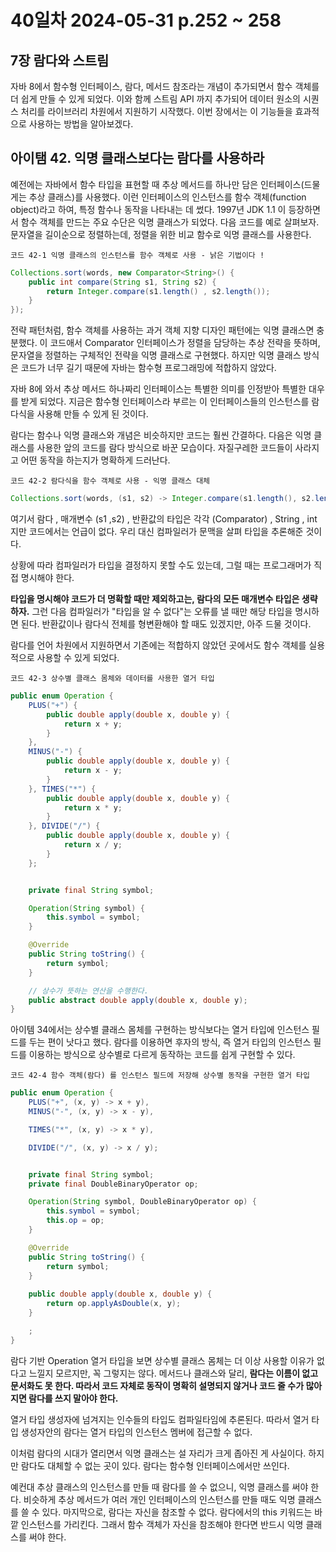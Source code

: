 # 40일차  2024-05-31  p.252 ~ 258

## 7장 람다와 스트림

자바 8에서 함수형 인터페이스, 람다, 메서드 참조라는 개념이 추가되면서 함수 객체를
더 쉽게 만들 수 있게 되었다. 이와 함께 스트림 API 까지 추가되어 데이터 원소의 시퀀스 처리를 라이브러리 차원에서
지원하기 시작했다. 이번 장에서는 이 기능들을 효과적으로 사용하는 방법을 알아보겠다.

## 아이탬 42. 익명 클래스보다는 람다를 사용하라

예전에는 자바에서 함수 타입을 표현할 때 추상 메서드를 하나만 담은 인터페이스(드물게는 추상 클래스)를 사용했다.
이런 인터페이스의 인스턴스를 함수 객체(function object)라고 하여, 특정 함수나 동작을 나타내는 데 썼다.
1997년 JDK 1.1 이 등장하면서 함수 객체를 만드는 주요 수단은 익명 클래스가 되었다.
다음 코드를 예로 살펴보자. 문자열을 길이순으로 정렬하는데, 정렬을 위한 비교 함수로 익명 클래스를 사용한다.

`코드 42-1 익명 클래스의 인스턴스를 함수 객체로 사용 - 낡은 기법이다 !`

```java
Collections.sort(words, new Comparator<String>() {
    public int compare(String s1, String s2) {
        return Integer.compare(s1.length() , s2.length());
    }
});
```

전략 패턴처럼, 함수 객체를 사용하는 과거 객체 지향 디자인 패턴에는 익명 클래스면 충분했다.
이 코드애서 Comparator 인터페이스가 정렬을 담당하는 추상 전략을 뜻하며, 문자열을 정렬하는 구체적인 전략을 익명 클래스로 구현했다.
하지만 익명 클래스 방식은 코드가 너무 길기 때문에 자바는 함수형 프로그래밍에 적합하지 않았다.

자바 8에 와서 추상 메서드 하나짜리 인터페이스는 특별한 의미를 인정받아 특별한 대우를 받게 되었다.
지금은 함수형 인터페이스라 부르는 이 인터페이스들의 인스턴스를 람다식을 사용해 만들 수 있게 된 것이다.

람다는 함수나 익명 클래스와 개념은 비슷하지만 코드는 훨씬 간결하다. 
다음은 익명 클래스를 사용한 앞의 코드를 람다 방식으로 바꾼 모습이다. 
자질구레한 코드들이 사라지고 어떤 동작을 하는지가 명확하게 드러난다.

`코드 42-2 람다식을 함수 객체로 사용 - 익명 클래스 대체`

```java
Collections.sort(words, (s1, s2) -> Integer.compare(s1.length(), s2.length()));
```

여기서 람다 , 매개변수 (s1 ,s2) , 반환값의 타입은 각각 (Comparator<String>) , String , int 지만
코드에서는 언급이 없다. 우리 대신 컴파일러가 문맥을 살펴 타입을 추론해준 것이다.

상황에 따라 컴파일러가 타입을 결정하지 못할 수도 있는데, 그럴 때는 프로그래머가 직접 명시해야 한다.

**타입을 명시해야 코드가 더 명확할 때만 제외하고는, 람다의 모든 매개변수 타입은 생략하자.**
그런 다음 컴파일러가 "타입을 알 수 없다"는 오류를 낼 때만 해당 타입을 명시하면 된다.
반환값이나 람다식 전체를 형변환해야 할 때도 있겠지만, 아주 드물 것이다.


람다를 언어 차원에서 지원하면서 기존에는 적합하지 않았던 곳에서도 함수 객체를 실용적으로 사용할 수 있게 되었다.


`코드 42-3 상수별 클래스 몸체와 데이터를 사용한 열거 타입`

```java
public enum Operation {
    PLUS("+") {
        public double apply(double x, double y) {
            return x + y;
        }
    },
    MINUS("-") {
        public double apply(double x, double y) {
            return x - y;
        }
    }, TIMES("*") {
        public double apply(double x, double y) {
            return x * y;
        }
    }, DIVIDE("/") {
        public double apply(double x, double y) {
            return x / y;
        }
    };


    private final String symbol;

    Operation(String symbol) {
        this.symbol = symbol;
    }

    @Override
    public String toString() {
        return symbol;
    }

    // 상수가 뜻하는 연산을 수행한다.
    public abstract double apply(double x, double y);
}
```
아이템 34에서는 상수별 클래스 몸체를 구현하는 방식보다는 열거 타입에 인스턴스 필드를 두는 편이 낫다고 했다.
람다를 이용하면 후자의 방식, 즉 열거 타입의 인스턴스 필드를 이용하는 방식으로 상수별로 다르게 동작하는 코드를 쉽게 구현할 수 있다.

`코드 42-4 함수 객체(람다) 를 인스턴스 필드에 저장해 상수별 동작을 구현한 열거 타입`


```java
public enum Operation {
    PLUS("+", (x, y) -> x + y),
    MINUS("-", (x, y) -> x - y),

    TIMES("*", (x, y) -> x * y),

    DIVIDE("/", (x, y) -> x / y);


    private final String symbol;
    private final DoubleBinaryOperator op;

    Operation(String symbol, DoubleBinaryOperator op) {
        this.symbol = symbol;
        this.op = op;
    }

    @Override
    public String toString() {
        return symbol;
    }
    
    public double apply(double x, double y) {
        return op.applyAsDouble(x, y);
    }

    ;
}
```

람다 기반 Operation 열거 타입을 보면 상수별 클래스 몸체는 더 이상 사용할 이유가 없다고 느낄지 모르지만,
꼭 그렇지는 않다. 메서드나 클래스와 달리, **람다는 이름이 없고 문서화도 못 한다. 따라서 코드 자체로 동작이 명확히 설명되지 않거나 코드 줄 수가 많아지면
람다를 쓰지 말아야 한다.**


열거 타입 생성자에 넘겨지는 인수들의 타입도 컴파일타임에 추론된다.
따라서 열거 타입 생성자안의 람다는 열거 타입의 인스턴스 멤버에 접근할 수 없다.

이처럼 람다의 시대가 열리면서 익명 클래스는 설 자리가 크게 좁아진 게 사실이다.
하지만 람다도 대체할 수 없는 곳이 있다. 
람다는 함수형 인터페이스에서만 쓰인다.

예컨대 추상 클래스의 인스턴스를 만들 때 람다를 쓸 수 없으니, 익명 클래스를 써야 한다.
비슷하게 추상 메서드가 여러 개인 인터페이스의 인스턴스를 만들 때도 익명 클래스를 쓸 수 있다.
마지막으로, 람다는 자신을 참조할 수 없다. 람다에서의 this 키워드는 바깥 인스턴스를 가리킨다.
그래서 함수 객체가 자신을 참조해야 한다면 반드시 익명 클래스를 써야 한다.

